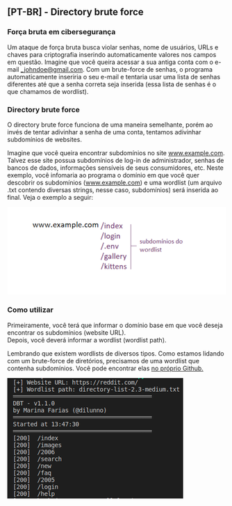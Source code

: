## [PT-BR] - Directory brute force 

### Força bruta em cibersegurança

Um ataque de força bruta busca violar senhas, nome de usuários, URLs e chaves para criptografia inserindo automaticamente valores nos campos em questão. Imagine que você queira acessar a sua antiga conta com o e-mail _johndoe@gmail.com. Com um brute-force de senhas, o programa automaticamente inseriria o seu e-mail e tentaria usar uma lista de senhas diferentes até que a senha correta seja inserida (essa lista de senhas é o que chamamos de wordlist).

### Directory brute force

O directory brute force funciona de uma maneira semelhante, porém ao invés de tentar adivinhar a senha de uma conta, tentamos adivinhar subdomínios de websites.

Imagine que você queira encontrar subdomínios no site www.example.com. Talvez esse site possua subdomínios de log-in de administrador, senhas de bancos de dados, informações sensíveis de seus consumidores, etc. Neste exemplo, você infomaria ao programa o domínio em que você quer descobrir os subdomínios (www.example.com) e uma wordlist (um arquivo .txt contendo diversas strings, nesse caso, subdomínios) será inserida ao final. Veja o exemplo a seguir:

![alt text](images/wordlist-example.PNG)

### Como utilizar

Primeiramente, você terá que informar o domínio base em que você deseja encontrar os subdomínios (website URL).   
Depois, você deverá informar a wordlist (wordlist path).

Lembrando que existem wordlists de diversos tipos. Como estamos lidando com um brute-force de diretórios, precisamos de uma wordlist que contenha subdomínios. Você pode encontrar elas [no próprio Github.](https://github.com/kkrypt0nn/Wordlists)

![alt text](images/example.png)
